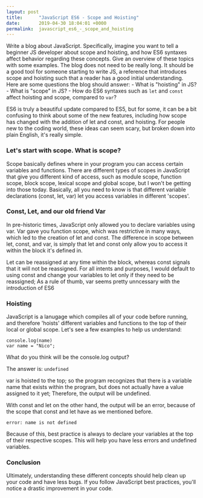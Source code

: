 ```yaml
---
layout: post
title:      "JavaScript ES6 - Scope and Hoisting"
date:       2019-04-30 18:04:01 +0000
permalink:  javascript_es6_-_scope_and_hoisting
---
```



Write a blog about JavaScript. Specifically, imagine you want to tell a beginner JS developer about scope and hoisting, and how ES6 syntaxes affect behavior regarding these concepts. Give an overview of these topics with some examples. The blog does not need to be really long. It should be a good tool for someone starting to write JS, a reference that introduces scope and hoisting such that a reader has a good initial understanding. Here are some questions the blog should answer: - What is "hoisting" in JS? - What is "scope" in JS? - How do ES6 syntaxes such as `let` and `const` affect hoisting and scope, compared to `var`?

ES6 is truly a beautiful update compared to ES5, but for some,  it can be a bit confusing to think about some of the new features, including how scope has changed with the addition of let and const, and hoisting. For people new to the coding world, these ideas can seem scary, but broken down into plain English, it's really simple.

### Let's start with scope. What is scope?

Scope basically defines where in your program you can access certain variables and functions. There are different types of scopes in JavaScript that give you different kind of access, such as module scope, function scope, block scope, lexical scope and global scope, but I won't be getting into those today. Basically, all you need to know is that different variable declarations (const, let, var) let you access variables in different 'scopes'.

### Const, Let, and our old friend Var

In pre-historic times, JavaScript only allowed you to declare variables using var. Var gave you function scope, which was restrictive in many ways, which led to the creation of let and const. The difference in scope between let, const, and var, is simply that let and const only allow you to access it within the block it's defined in. 

Let can be reassigned at any time within the block, whereas const signals that it will not be reassigned. For all intents and purposes, I would default to using const and change your variables to let only if they need to be reassigned; As a rule of thumb, var seems pretty unncessary with the introduction of ES6

### Hoisting

JavaScript is a lanugage which compiles all of your code before running, and therefore 'hoists' different variables and functions to the top of their local or global scope. Let's see a few examples to help us understand: 

```
console.log(name)
var name = "Nico";
```

What do you think will be the console.log output?

The answer is: ```undefined```

var is hoisted to the top; so the program recognizes that there is a variable name that exists within the program, but does not actually have a value assigned to it yet; Therefore, the output will be undefined.

With const and let on the other hand, the output will be an error, because of the scope that const and let have as we mentioned before.

```error: name is not defined```

Because of this, best practice is always to declare your variables at the top of their respective scopes. This will help you have less errors and undefined variables.

### Conclusion

Ultimately, understanding these different concepts should help clean up your code and have less bugs. If you follow JavaScript best practices, you'll notice a drastic improvement in your code. 





